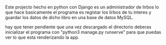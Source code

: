 
Este projecto hecho en python con Django es un administrador de lirbos
lo que hace basicamente el programa es registar los lirbos de tu interes
y guardar los datos de dicho libro en una base de datos MySQL.

hay que tener pendiente que una vez descargado el directorio deberas inicializar
el programa con "python3 manage.py runserve" para que puedas ver lo que esta 
renderizando la app.

